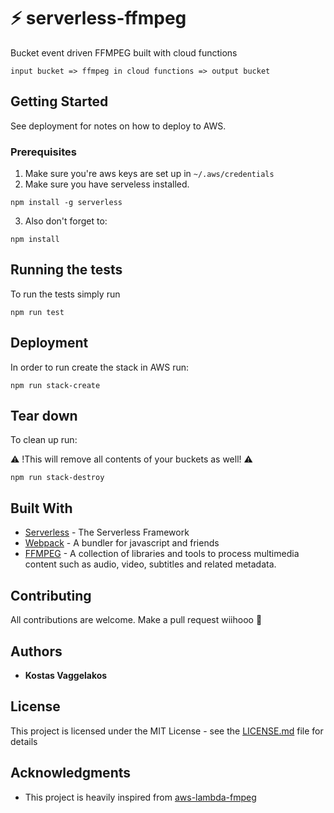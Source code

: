 # ⚡ serverless-ffmpeg

Bucket event driven FFMPEG built with cloud functions

`input bucket => ffmpeg in cloud functions => output bucket`

## Getting Started

See deployment for notes on how to deploy to AWS.

### Prerequisites

1. Make sure you're aws keys are set up in `~/.aws/credentials`
2. Make sure you have serveless installed.

```
npm install -g serverless
```

3. Also don't forget to:

```
npm install
```

## Running the tests

To run the tests simply run

```
npm run test
```

## Deployment

In order to run create the stack in AWS run:

```
npm run stack-create
```

## Tear down

To clean up run:

⚠️ !This will remove all contents of your buckets as well! ⚠️

```
npm run stack-destroy
```


## Built With

* [Serverless](https://github.com/serverless/serverless) - The Serverless Framework
* [Webpack](https://github.com/webpack/webpack) - A bundler for javascript and friends
* [FFMPEG](https://github.com/FFmpeg/FFmpeg) - A collection of libraries and tools to process multimedia content such as audio, video, subtitles and related metadata.

## Contributing

All contributions are welcome. Make a pull request wiihooo 🤠

## Authors

* **Kostas Vaggelakos**

## License

This project is licensed under the MIT License - see the [LICENSE.md](LICENSE.md) file for details

## Acknowledgments

* This project is heavily inspired from [aws-lambda-fmpeg](https://github.com/binoculars/aws-lambda-ffmpeg)
